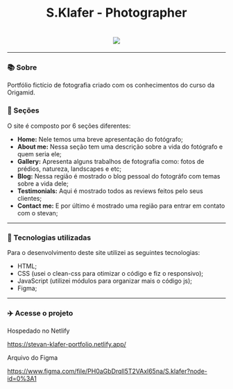 <h1 align="center">S.Klafer - Photographer</h1>
<h1 align="center"><img src="./imgs/stevan-klafer.png"></h1>

<hr>

### 📚 Sobre

Portfólio fictício de fotografia criado com os conhecimentos do curso da Origamid.

### 📰 Seções
O site é composto por 6 seções diferentes:

- **Home:** Nele temos uma breve apresentação do fotógrafo;
- **About me:** Nessa seção tem uma descrição sobre a vida do fotógrafo e quem seria ele;
- **Gallery:** Apresenta alguns trabalhos de fotografia como: fotos de prédios, natureza, landscapes e etc;
- **Blog:** Nessa região é mostrado o blog pessoal do fotográfo com temas sobre a vida dele;
- **Testimonials:** Aqui é mostrado todos as reviews feitos pelo seus clientes;
- **Contact me:** E por último é mostrado uma região para entrar em contato com o stevan;

---

### 💼 Tecnologias utilizadas
Para o desenvolvimento deste site utilizei as seguintes tecnologias:

- HTML;
- CSS (usei o clean-css para otimizar o código e fiz o responsivo);
- JavaScript (utilizei módulos para organizar mais o código js);
- Figma;

---

### :airplane: Acesse o projeto

Hospedado no Netlify

https://stevan-klafer-portfolio.netlify.app/

Arquivo do Figma

https://www.figma.com/file/PH0aGbDrqll5T2VAxl65na/S.klafer?node-id=0%3A1
